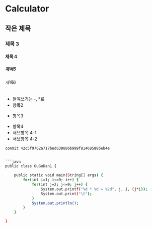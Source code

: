 # Calculator
## 작은 제목
### 제목 3
#### 제목 4
##### 제목5
###### 제목6

 - 들여쓰기는 -, *로
 - 항목2
 * 항목3
 - 항목4
  - 서브항목 4-1
  - 서브항목 4-2

```bash
commit 42c5f9762a717bed639806b999f81469588beb4e


```java
public class GuGuDan1 {

    public static void main(String[] args) {
        for(int i=1; i<=9; i++) {
            for(int j=2; j<=9; j++) {
                System.out.printf("%d * %d = %2d", j, i, (j*i));
                System.out.print("\t");
            }
            System.out.println();
        }
    }

}


